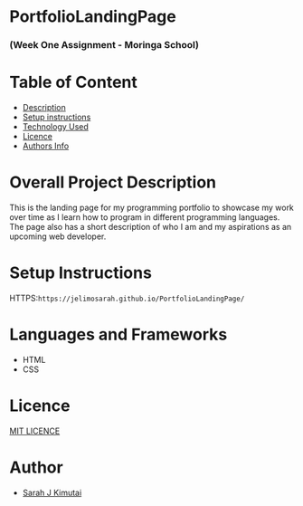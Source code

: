 # PortfolioLandingPage
### (Week One Assignment - Moringa School)

# Table of Content
+ [Description ](#overall-project-description)
+ [Setup instructions](#setup-instructions)
+ [Technology Used](#languages-and-frameworks)
+ [Licence](#Licence)
+ [Authors Info](#Author)

# Overall Project Description
This is the landing page for my programming portfolio to showcase my work over time as I learn how to program in different programming languages. The page also has a short description of who I am and my aspirations as an upcoming web developer.

# Setup Instructions
HTTPS:`https://jelimosarah.github.io/PortfolioLandingPage/`

# Languages and Frameworks

- HTML
- CSS

# Licence
[MIT LICENCE](LICENSE)

# Author
- [Sarah J Kimutai](https://github.com/JelimoSarah)



